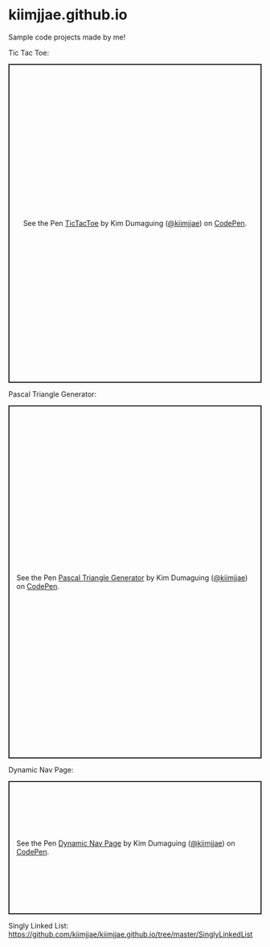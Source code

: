 # kiimjjae.github.io
Sample code projects made by me!

Tic Tac Toe:

<p class="codepen" data-height="634" data-theme-id="light" data-default-tab="js,result" data-user="kiimjjae" data-slug-hash="zYvpmer" style="height: 634px; box-sizing: border-box; display: flex; align-items: center; justify-content: center; border: 2px solid; margin: 1em 0; padding: 1em;" data-pen-title="TicTacToe">
  <span>See the Pen <a href="https://codepen.io/kiimjjae/pen/zYvpmer">
  TicTacToe</a> by Kim Dumaguing (<a href="https://codepen.io/kiimjjae">@kiimjjae</a>)
  on <a href="https://codepen.io">CodePen</a>.</span>
</p>
<script async src="https://static.codepen.io/assets/embed/ei.js"></script>


Pascal Triangle Generator:

<p class="codepen" data-height="702" data-theme-id="light" data-default-tab="html,result" data-user="kiimjjae" data-slug-hash="vYLBWjB" style="height: 702px; box-sizing: border-box; display: flex; align-items: center; justify-content: center; border: 2px solid; margin: 1em 0; padding: 1em;" data-pen-title="Pascal Triangle Generator">
  <span>See the Pen <a href="https://codepen.io/kiimjjae/pen/vYLBWjB">
  Pascal Triangle Generator</a> by Kim Dumaguing (<a href="https://codepen.io/kiimjjae">@kiimjjae</a>)
  on <a href="https://codepen.io">CodePen</a>.</span>
</p>
<script async src="https://static.codepen.io/assets/embed/ei.js"></script>


Dynamic Nav Page:

<p class="codepen" data-height="265" data-theme-id="light" data-default-tab="css,result" data-user="kiimjjae" data-slug-hash="LYGeKQK" style="height: 265px; box-sizing: border-box; display: flex; align-items: center; justify-content: center; border: 2px solid; margin: 1em 0; padding: 1em;" data-pen-title="Dynamic Nav Page">
  <span>See the Pen <a href="https://codepen.io/kiimjjae/pen/LYGeKQK">
  Dynamic Nav Page</a> by Kim Dumaguing (<a href="https://codepen.io/kiimjjae">@kiimjjae</a>)
  on <a href="https://codepen.io">CodePen</a>.</span>
</p>
<script async src="https://static.codepen.io/assets/embed/ei.js"></script>


Singly Linked List:
https://github.com/kiimjjae/kiimjjae.github.io/tree/master/SinglyLinkedList
